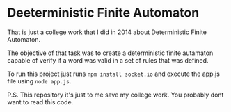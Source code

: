 # Deeterministic Finite Automaton

That is just a college work that I did in 2014 about Deterministic Finite Automaton.

The objective of that task was to create a deterministic finite autamaton capable of verify if a word was valid in a set of rules that was defined.

To run this project just runs `npm install socket.io` and execute the app.js file using `node app.js`.

P.S. This repository it's just to me save my college work. You probably dont want to read this code.
